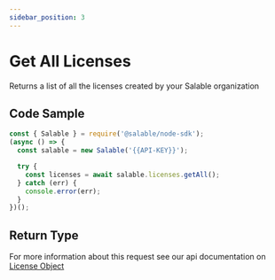 ```yaml
---
sidebar_position: 3
---
```


# Get All Licenses

Returns a list of all the licenses created by your Salable organization

## Code Sample

```typescript
const { Salable } = require('@salable/node-sdk');
(async () => {
  const salable = new Salable('{{API-KEY}}');

  try {
    const licenses = await salable.licenses.getAll();
  } catch (err) {
    console.error(err);
  }
})();
```

## Return Type

For more information about this request see our api documentation on [License Object](https://docs.salable.app/api#tag/Licenses/operation/getLicenseByUuid)
